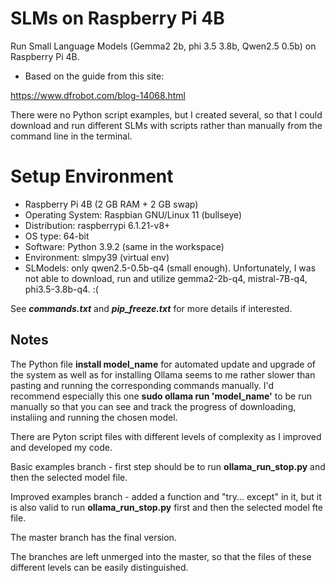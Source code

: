 # SLMs on Raspberry Pi 4B
Run Small Language Models (Gemma2 2b, phi 3.5 3.8b, Qwen2.5 0.5b) on Raspberry Pi 4B.

* Based on the guide from this site:

<https://www.dfrobot.com/blog-14068.html>

There were no Python script examples, but I created several, so that I could download and run different SLMs with scripts rather than manually from the command line in the terminal.

## 

# Setup Environment
* Raspberry Pi 4B (2 GB RAM + 2 GB swap)
* Operating System: Raspbian GNU/Linux 11 (bullseye)
* Distribution: raspberrypi 6.1.21-v8+
* OS type: 64-bit
* Software: Python 3.9.2 (same in the workspace)
* Environment: slmpy39 (virtual env)
* SLModels: only qwen2.5-0.5b-q4 (small enough). Unfortunately, I was not able to download, run and utilize gemma2-2b-q4, mistral-7B-q4, phi3.5-3.8b-q4. :(

See **_commands.txt_** and **_pip_freeze.txt_** for more details if interested.

## Notes
The Python file **install model_name** for automated update and upgrade of the system as well as for installing Ollama seems to me rather slower than pasting and running the corresponding commands manually. I'd recommend especially this one **sudo ollama run 'model_name'** to be run manually so that you can see and track the progress of downloading, instaliing and running the chosen model.

There are Pyton script files with different levels of complexity as I improved and developed my code.

Basic examples branch - first step should be to run **ollama_run_stop.py** and then the selected model file.

Improved examples branch - added a function and "try... except" in it, but it is also valid to run **ollama_run_stop.py** first and then the selected model fte file.

The master branch has the final version.

The branches are left unmerged into the master, so that the files of these different levels can be easily distinguished.
